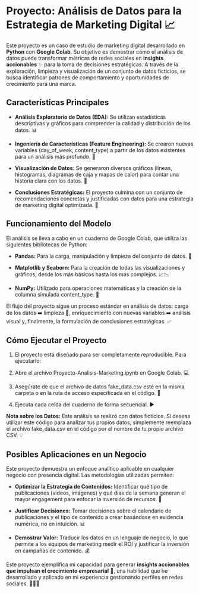 # Proyecto: Análisis de Datos para la Estrategia de Marketing Digital 📈

Este proyecto es un caso de estudio de marketing digital desarrollado en **Python** con **Google Colab**. Su objetivo es demostrar cómo el análisis de datos puede transformar métricas de redes sociales en **insights accionables** ✨ para la toma de decisiones estratégicas. A través de la exploración, limpieza y visualización de un conjunto de datos ficticios, se busca identificar patrones de comportamiento y oportunidades de crecimiento para una marca.

## Características Principales
- **Análisis Exploratorio de Datos (EDA):** Se utilizan estadísticas descriptivas y gráficos para comprender la calidad y distribución de los datos. 📊

- **Ingeniería de Características (Feature Engineering):** Se crearon nuevas variables (day_of_week, content_type) a partir de los datos existentes para un análisis más profundo. 🧠

- **Visualización de Datos:** Se generaron diversos gráficos (líneas, histogramas, diagramas de caja y mapas de calor) para contar una historia clara con los datos. 🎨

- **Conclusiones Estratégicas:** El proyecto culmina con un conjunto de recomendaciones concretas y justificadas con datos para una estrategia de marketing digital optimizada. 🚀

## Funcionamiento del Modelo

El análisis se lleva a cabo en un cuaderno de Google Colab, que utiliza las siguientes bibliotecas de Python:

- **Pandas:** Para la carga, manipulación y limpieza del conjunto de datos. 🐼

- **Matplotlib y Seaborn:** Para la creación de todas las visualizaciones y gráficos, desde los más básicos hasta los más complejos. 📈📉

- **NumPy:** Utilizado para operaciones matemáticas y la creación de la columna simulada content_type. 🔢

El flujo del proyecto sigue un proceso estándar en análisis de datos: carga de los datos ➡️ limpieza 🧼, enriquecimiento con nuevas variables ➡️ análisis visual y, finalmente, la formulación de conclusiones estratégicas. ✅

## Cómo Ejecutar el Proyecto

1.  El proyecto está diseñado para ser completamente reproducible. Para ejecutarlo:

2.  Abre el archivo Proyecto-Analisis-Marketing.ipynb en Google Colab. 💻

3.  Asegúrate de que el archivo de datos fake_data.csv esté en la misma carpeta o en la ruta de acceso especificada en el código. 📁

4.  Ejecuta cada celda del cuaderno de forma secuencial. ▶️

**Nota sobre los Datos:** Este análisis se realizó con datos ficticios. Si deseas utilizar este código para analizar tus propios datos, simplemente reemplaza el archivo fake_data.csv en el código por el nombre de tu propio archivo CSV. 💡

## Posibles Aplicaciones en un Negocio

Este proyecto demuestra un enfoque analítico aplicable en cualquier negocio con presencia digital. Las metodologías utilizadas permiten:

- **Optimizar la Estrategia de Contenidos:** Identificar qué tipo de publicaciones (videos, imágenes) y qué días de la semana generan el mayor engagement para enfocar la inversión de recursos. 🎯

- **Justificar Decisiones:** Tomar decisiones sobre el calendario de publicaciones y el tipo de contenido a crear basándose en evidencia numérica, no en intuición. 📊

- **Demostrar Valor:** Traducir los datos en un lenguaje de negocio, lo que permite a los equipos de marketing medir el ROI y justificar la inversión en campañas de contenido. 💰

Este proyecto ejemplifica mi capacidad para generar **insights accionables que impulsan el crecimiento empresarial** 🌱, una habilidad que he desarrollado y aplicado en mi experiencia gestionando perfiles en redes sociales. 👩🏻‍💻
